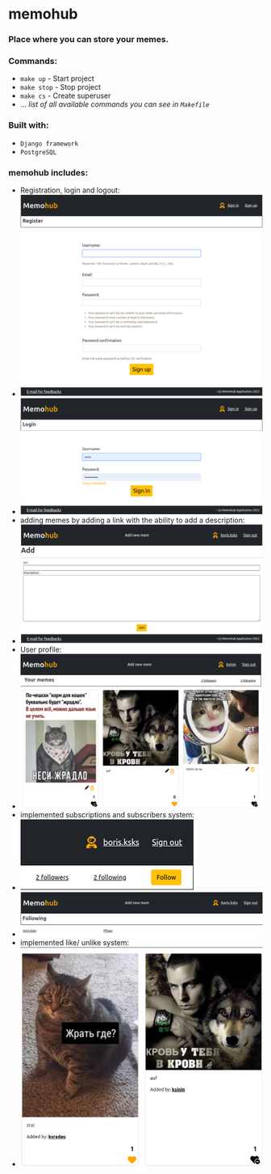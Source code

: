 # memohub

### Place where you can store your memes.


### Commands:
- `make up` - Start project
- `make stop` - Stop project
- `make cs` - Create superuser
- ... *list of all available commands you can see in `Makefile`*

### Built with:
- `Django framework`
- `PostgreSQL`

### memohub includes:

* Registration, login and logout:
* ![img.png](https://github.com/ksinin/memohub/raw/main/src/images/img.png)
* ![img_1.png](src/images/img_1.png)
* adding memes by adding a link with the ability to add a description:
* ![img_7.png](src/images/img_7.png)
* User profile:
* ![img_3.png](src/images/img_3.png)
* implemented subscriptions and subscribers system:
* ![img_4.png](src/images/img_4.png)
* ![img_5.png](src/images/img_5.png)
* implemented like/ unlike system:
* ![img_6.png](src/images/img_6.png)
